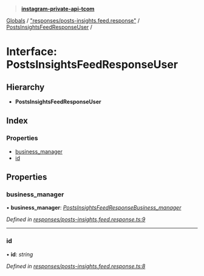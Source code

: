 > **[instagram-private-api-tcom](../README.md)**

[Globals](../README.md) / ["responses/posts-insights.feed.response"](../modules/_responses_posts_insights_feed_response_.md) / [PostsInsightsFeedResponseUser](_responses_posts_insights_feed_response_.postsinsightsfeedresponseuser.md) /

# Interface: PostsInsightsFeedResponseUser

## Hierarchy

* **PostsInsightsFeedResponseUser**

## Index

### Properties

* [business_manager](_responses_posts_insights_feed_response_.postsinsightsfeedresponseuser.md#business_manager)
* [id](_responses_posts_insights_feed_response_.postsinsightsfeedresponseuser.md#id)

## Properties

###  business_manager

• **business_manager**: *[PostsInsightsFeedResponseBusiness_manager](_responses_posts_insights_feed_response_.postsinsightsfeedresponsebusiness_manager.md)*

*Defined in [responses/posts-insights.feed.response.ts:9](https://github.com/cuonglnhust/instagram-private-api-tcom/blob/3e16058/src/responses/posts-insights.feed.response.ts#L9)*

___

###  id

• **id**: *string*

*Defined in [responses/posts-insights.feed.response.ts:8](https://github.com/cuonglnhust/instagram-private-api-tcom/blob/3e16058/src/responses/posts-insights.feed.response.ts#L8)*